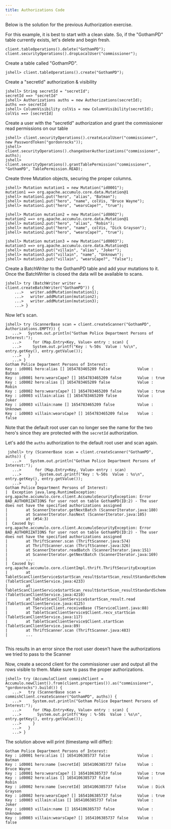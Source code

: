 ```yaml
---
title: Authorizations Code
---
```


Below is the solution for the previous Authorization exercise. 

For this example, it is best to start with a clean slate. So, if the "GothamPD" table currently 
exists, let's delete and begin fresh.

```commandline
client.tableOperations().delete("GothamPD");
client.securityOperations().dropLocalUser("commissioner"); 
```

Create a table called "GothamPD".
```commandline
jshell> client.tableOperations().create("GothamPD");
```
Create a "secretId" authorization & visibility
```commandline
jshell> String secretId = "secretId";
secretId ==> "secretId"
jshell> Authorizations auths = new Authorizations(secretId);
auths ==> secretId
jshell> ColumnVisibility colVis = new ColumnVisibility(secretId);
colVis ==> [secretId]
```

Create a user with the "secretId" authorization and grant the commissioner read permissions on our table
```commandline
jshell> client.securityOperations().createLocalUser("commissioner", new PasswordToken("gordonrocks"));
jshell> client.securityOperations().changeUserAuthorizations("commissioner", auths);
jshell> client.securityOperations().grantTablePermission("commissioner", "GothamPD", TablePermission.READ);
```

Create three Mutation objects, securing the proper columns.
```commandline
jshell> Mutation mutation1 = new Mutation("id0001");
mutation1 ==> org.apache.accumulo.core.data.Mutation@1
jshell> mutation1.put("hero", "alias", "Batman");
jshell> mutation1.put("hero", "name", colVis, "Bruce Wayne");
jshell> mutation1.put("hero", "wearsCape?", "true");

jshell> Mutation mutation2 = new Mutation("id0002");
mutation2 ==> org.apache.accumulo.core.data.Mutation@1
jshell> mutation2.put("hero", "alias", "Robin");
jshell> mutation2.put("hero", "name", colVis, "Dick Grayson");
jshell> mutation2.put("hero", "wearsCape?", "true");

jshell> Mutation mutation3 = new Mutation("id0003");
mutation3 ==> org.apache.accumulo.core.data.Mutation@1
jshell> mutation3.put("villain", "alias", "Joker");
jshell> mutation3.put("villain", "name", "Unknown");
jshell> mutation3.put("villain", "wearsCape?", "false");
```

Create a BatchWriter to the GothamPD table and add your mutations to it.
Once the BatchWriter is closed the data will be available to scans.

```commandline
jshell> try (BatchWriter writer = client.createBatchWriter("GothamPD")) {
    ...>   writer.addMutation(mutation1);
    ...>   writer.addMutation(mutation2);
    ...>   writer.addMutation(mutation3);
    ...> }
```

Now let's scan.

```commandline
jshell> try (ScannerBase scan = client.createScanner("GothamPD", Authorizations.EMPTY)) {
   ...>   System.out.println("Gotham Police Department Persons of Interest:");
   ...>     for (Map.Entry<Key, Value> entry : scan) {
   ...>     System.out.printf("Key : %-50s  Value : %s\n", entry.getKey(), entry.getValue());
   ...>   }
   ...> }
Gotham Police Department Persons of Interest:
Key : id0001 hero:alias [] 1654783465209 false            Value : Batman
Key : id0001 hero:wearsCape? [] 1654783465209 false       Value : true
Key : id0002 hero:alias [] 1654783465209 false            Value : Robin
Key : id0002 hero:wearsCape? [] 1654783465209 false       Value : true
Key : id0003 villain:alias [] 1654783465209 false         Value : Joker
Key : id0003 villain:name [] 1654783465209 false          Value : Unknown
Key : id0003 villain:wearsCape? [] 1654783465209 false    Value : false
```

Note that the default root user can no longer see the name for the two hero's since they are protected
with the `secretId` authorization.

Let's add the `auths` authorization to the default root user and scan again.

```commandline
 jshell> try (ScannerBase scan = client.createScanner("GothamPD", auths)) {
   ...>    System.out.println("Gotham Police Department Persons of Interest:");
   ...>      for (Map.Entry<Key, Value> entry : scan)
   ...>        System.out.printf("Key : %-50s  Value : %s\n", entry.getKey(), entry.getValue());
   ...>      }
Gotham Police Department Persons of Interest:
|  Exception java.lang.RuntimeException: org.apache.accumulo.core.client.AccumuloSecurityException: Error BAD_AUTHORIZATIONS for user root on table GothamPD(ID:2) - The user does not have the specified authorizations assigned
|        at ScannerIterator.getNextBatch (ScannerIterator.java:180)
|        at ScannerIterator.hasNext (ScannerIterator.java:105)
|        at (#54:3)
|  Caused by: org.apache.accumulo.core.client.AccumuloSecurityException: Error BAD_AUTHORIZATIONS for user root on table GothamPD(ID:2) - The user does not have the specified authorizations assigned
|        at ThriftScanner.scan (ThriftScanner.java:574)
|        at ThriftScanner.scan (ThriftScanner.java:326)
|        at ScannerIterator.readBatch (ScannerIterator.java:151)
|        at ScannerIterator.getNextBatch (ScannerIterator.java:169)
|        ...
|  Caused by: org.apache.accumulo.core.clientImpl.thrift.ThriftSecurityException
|        at TabletScanClientService$startScan_result$startScan_resultStandardScheme.read (TabletScanClientService.java:4233)
|        at TabletScanClientService$startScan_result$startScan_resultStandardScheme.read (TabletScanClientService.java:4210)
|        at TabletScanClientService$startScan_result.read (TabletScanClientService.java:4125)
|        at TServiceClient.receiveBase (TServiceClient.java:88)
|        at TabletScanClientService$Client.recv_startScan (TabletScanClientService.java:117)
|        at TabletScanClientService$Client.startScan (TabletScanClientService.java:89)
|        at ThriftScanner.scan (ThriftScanner.java:483)
|        ...
 
```

This results in an error since the root user doesn't have the authorizations we tried to pass to the Scanner

Now, create a second client for the commissioner user and output all the rows visible to them.
Make sure to pass the proper authorizations.

```commandline
jshell> try (AccumuloClient commishClient = Accumulo.newClient().from(client.properties()).as("commissioner", "gordonrocks").build()) {
   ...>   try (ScannerBase scan = commishClient.createScanner("GothamPD", auths)) {
   ...>     System.out.println("Gotham Police Department Persons of Interest:");
   ...>     for (Map.Entry<Key, Value> entry : scan) {
   ...>       System.out.printf("Key : %-50s  Value : %s\n", entry.getKey(), entry.getValue());
   ...>     }
   ...>   } 
   ...> }
```

The solution above will print (timestamp will differ):

```commandline
Gotham Police Department Persons of Interest:
Key : id0001 hero:alias [] 1654106385737 false            Value : Batman
Key : id0001 hero:name [secretId] 1654106385737 false     Value : Bruce Wayne
Key : id0001 hero:wearsCape? [] 1654106385737 false       Value : true
Key : id0002 hero:alias [] 1654106385737 false            Value : Robin
Key : id0002 hero:name [secretId] 1654106385737 false     Value : Dick Grayson
Key : id0002 hero:wearsCape? [] 1654106385737 false       Value : true
Key : id0003 villain:alias [] 1654106385737 false         Value : Joker
Key : id0003 villain:name [] 1654106385737 false          Value : Unknown
Key : id0003 villain:wearsCape? [] 1654106385737 false    Value : false
```




